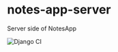 # notes-app-server
Server side of NotesApp

![Django CI](https://github.com/Saturday-Developers/notes-app-server/workflows/Django%20CI/badge.svg)
